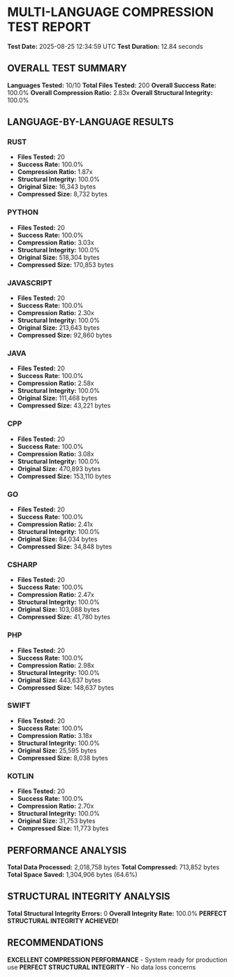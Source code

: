 # MULTI-LANGUAGE COMPRESSION TEST REPORT
**Test Date:** 2025-08-25 12:34:59 UTC
**Test Duration:** 12.84 seconds

## OVERALL TEST SUMMARY
**Languages Tested:** 10/10
**Total Files Tested:** 200
**Overall Success Rate:** 100.0%
**Overall Compression Ratio:** 2.83x
**Overall Structural Integrity:** 100.0%

## LANGUAGE-BY-LANGUAGE RESULTS
### RUST
- **Files Tested:** 20
- **Success Rate:** 100.0%
- **Compression Ratio:** 1.87x
- **Structural Integrity:** 100.0%
- **Original Size:** 16,343 bytes
- **Compressed Size:** 8,732 bytes

### PYTHON
- **Files Tested:** 20
- **Success Rate:** 100.0%
- **Compression Ratio:** 3.03x
- **Structural Integrity:** 100.0%
- **Original Size:** 518,304 bytes
- **Compressed Size:** 170,853 bytes

### JAVASCRIPT
- **Files Tested:** 20
- **Success Rate:** 100.0%
- **Compression Ratio:** 2.30x
- **Structural Integrity:** 100.0%
- **Original Size:** 213,643 bytes
- **Compressed Size:** 92,860 bytes

### JAVA
- **Files Tested:** 20
- **Success Rate:** 100.0%
- **Compression Ratio:** 2.58x
- **Structural Integrity:** 100.0%
- **Original Size:** 111,468 bytes
- **Compressed Size:** 43,221 bytes

### CPP
- **Files Tested:** 20
- **Success Rate:** 100.0%
- **Compression Ratio:** 3.08x
- **Structural Integrity:** 100.0%
- **Original Size:** 470,893 bytes
- **Compressed Size:** 153,110 bytes

### GO
- **Files Tested:** 20
- **Success Rate:** 100.0%
- **Compression Ratio:** 2.41x
- **Structural Integrity:** 100.0%
- **Original Size:** 84,034 bytes
- **Compressed Size:** 34,848 bytes

### CSHARP
- **Files Tested:** 20
- **Success Rate:** 100.0%
- **Compression Ratio:** 2.47x
- **Structural Integrity:** 100.0%
- **Original Size:** 103,088 bytes
- **Compressed Size:** 41,780 bytes

### PHP
- **Files Tested:** 20
- **Success Rate:** 100.0%
- **Compression Ratio:** 2.98x
- **Structural Integrity:** 100.0%
- **Original Size:** 443,637 bytes
- **Compressed Size:** 148,637 bytes

### SWIFT
- **Files Tested:** 20
- **Success Rate:** 100.0%
- **Compression Ratio:** 3.18x
- **Structural Integrity:** 100.0%
- **Original Size:** 25,595 bytes
- **Compressed Size:** 8,038 bytes

### KOTLIN
- **Files Tested:** 20
- **Success Rate:** 100.0%
- **Compression Ratio:** 2.70x
- **Structural Integrity:** 100.0%
- **Original Size:** 31,753 bytes
- **Compressed Size:** 11,773 bytes

## PERFORMANCE ANALYSIS
**Total Data Processed:** 2,018,758 bytes
**Total Compressed:** 713,852 bytes
**Total Space Saved:** 1,304,906 bytes (64.6%)

## STRUCTURAL INTEGRITY ANALYSIS
**Total Structural Integrity Errors:** 0
**Overall Integrity Rate:** 100.0%
**PERFECT STRUCTURAL INTEGRITY ACHIEVED!**

## RECOMMENDATIONS
**EXCELLENT COMPRESSION PERFORMANCE** - System ready for production use
**PERFECT STRUCTURAL INTEGRITY** - No data loss concerns